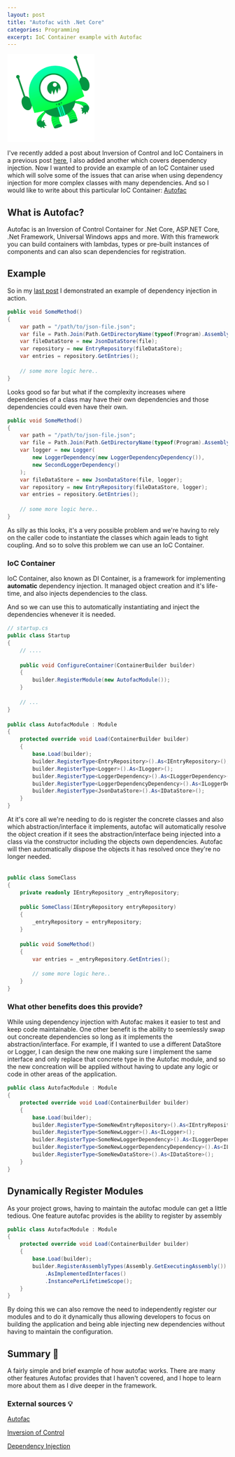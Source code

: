 ```yaml
---
layout: post
title: "Autofac with .Net Core"
categories: Programming
excerpt: IoC Container example with Autofac
---
```


<img src="/assets/media/autofac-1.png" style="height:200px; margin: auto">

I've recently added a post about Inversion of Control and IoC Containers in a previous post [here](/inversion-of-control), I also added another which covers dependency injection. Now I wanted to provide an example of an IoC Container used which will solve some of the issues that can arise when using dependency injection for more complex classes with many dependencies. And so I would like to write about this particular IoC Container: [Autofac](https://autofac.org/)

## What is Autofac?

Autofac is an Inversion of Control Container for .Net Core, ASP.NET Core, .Net Framework, Universal Windows apps and more. With this framework you can build containers with lambdas, types or pre-built instances of components and can also scan dependencies for registration.

## Example

So in my [last post](/dependency-injection) I demonstrated an example of dependency injection in action.

```c#
public void SomeMethod()
{
    var path = "/path/to/json-file.json";
    var file = Path.Join(Path.GetDirectoryName(typeof(Program).Assembly.Location), path);
    var fileDataStore = new JsonDataStore(file);
    var repository = new EntryRepository(fileDataStore);
    var entries = repository.GetEntries();

    // some more logic here..
}
```

Looks good so far but what if the complexity increases where dependencies of a class may have their own dependencies and those dependencies could even have their own.

```c#
public void SomeMethod()
{
    var path = "/path/to/json-file.json";
    var file = Path.Join(Path.GetDirectoryName(typeof(Program).Assembly.Location), path);
    var logger = new Logger(
        new LoggerDependency(new LoggerDependencyDependency()),
        new SecondLoggerDependency()
    );
    var fileDataStore = new JsonDataStore(file, logger);
    var repository = new EntryRepository(fileDataStore, logger);
    var entries = repository.GetEntries();

    // some more logic here..
}
```
As silly as this looks, it's a very possible problem and we're having to rely on the caller code to instantiate the classes which again leads to tight coupling.
And so to solve this problem we can use an IoC Container.

### IoC Container
IoC Container, also known as DI Container, is a framework for implementing **automatic** dependency injection. It managed object creation and it's life-time, and also injects dependencies to the class.

And so we can use this to automatically instantiating and inject the dependencies whenever it is needed.

```c#
// startup.cs
public class Startup
{
    // ....

    public void ConfigureContainer(ContainerBuilder builder)
    {
        builder.RegisterModule(new AutofacModule());
    }

    // ...
}

public class AutofacModule : Module
{
    protected override void Load(ContainerBuilder builder)
    {
        base.Load(builder);
        builder.RegisterType<EntryRepository>().As<IEntryRepository>();
        builder.RegisterType<Logger>().As<ILogger>();
        builder.RegisterType<LoggerDependency>().As<ILoggerDependency>();
        builder.RegisterType<LoggerDependencyDependency>().As<ILoggerDependencyDependency>();
        builder.RegisterType<JsonDataStore>().As<IDataStore>();
    }
}
```

At it's core all we're needing to do is register the concrete classes and also which abstraction/interface it implements, autofac will automatically resolve the object creation if it sees the abstraction/interface being injected into a class via the constructor including the objects own dependencies. Autofac will then automatically dispose the objects it has resolved once they're no longer needed.


```c#

public class SomeClass
{
    private readonly IEntryRepository _entryRepository;

    public SomeClass(IEntryRepository entryRepository)
    {
        _entryRepository = entryRepository;
    }

    public void SomeMethod()
    {
        var entries = _entryRepository.GetEntries();

        // some more logic here..
    }
}
```

### What other benefits does this provide?

While using dependency injection with Autofac makes it easier to test and keep code maintainable. One other benefit is the ability to seemlessly swap out concreate dependencies so long as it implements the abstraction/interface. For example, if I wanted to use a different DataStore or Logger, I can design the new one making sure I implement the same interface and only replace that concrete type in the Autofac module, and so the new concreation will be applied without having to update any logic or code in other areas of the application.

```c#
public class AutofacModule : Module
{
    protected override void Load(ContainerBuilder builder)
    {
        base.Load(builder);
        builder.RegisterType<SomeNewEntryRepository>().As<IEntryRepository>();
        builder.RegisterType<SomeNewLogger>().As<ILogger>();
        builder.RegisterType<SomeNewLoggerDependency>().As<ILoggerDependency>();
        builder.RegisterType<SomeNewLoggerDependencyDependency>().As<ILoggerDependencyDependency>();
        builder.RegisterType<SomeNewDataStore>().As<IDataStore>();
    }
}
```

## Dynamically Register Modules

As your project grows, having to maintain the autofac module can get a little tedious. One feature autofac provides is the ability to register by assembly

```c#
public class AutofacModule : Module
{
    protected override void Load(ContainerBuilder builder)
    {
        base.Load(builder);
        builder.RegisterAssemblyTypes(Assembly.GetExecutingAssembly())
            .AsImplementedInterfaces()
            .InstancePerLifetimeScope();
    }
}
```

By doing this we can also remove the need to independently register our modules and to do it dynamically thus allowing developers to focus on building the application and being able injecting new dependencies without having to maintain the configuration.

## Summary &#x1f4dd;

A fairly simple and brief example of how autofac works. There are many other features Autofac provides that I haven't covered, and I hope to learn more about them as I dive deeper in the framework.


### External sources &#x1f4a1;

[Autofac](https://autofac.org/)

[Inversion of Control](/inversion-of-control)

[Dependency Injection](/dependency-injection)